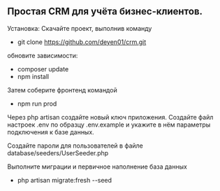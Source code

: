 ## Простая CRM для учёта бизнес-клиентов.

Установка:
Скачайте проект, выполнив команду
- git clone https://github.com/deyen01/crm.git

обновите зависимости:
- composer update
- npm install

Затем соберите фронтенд командой
- npm run prod

Через php artisan создайте новый ключ приложения.
Создайте файл настроек .env по образцу .env.example и укажите в нём параметры подключения к базе данных.

Создайте пароли для пользователей в файле database/seeders/UserSeeder.php

Выполните миграции и первичное наполнение база данных
- php artisan migrate:fresh --seed
